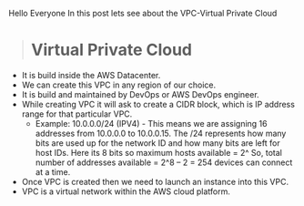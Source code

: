 Hello Everyone In this post lets see about the VPC-Virtual Private Cloud

># Virtual Private Cloud
* It is build inside the AWS Datacenter.
* We can create this VPC in any region of our choice.
* It is build and maintained by DevOps or AWS DevOps engineer.
* While creating VPC it will ask to create  a CIDR block, which is IP address range for that particular VPC.
    * Example: 10.0.0.0/24 (IPV4) - This means we are assigning 16 addresses from 10.0.0.0 to 10.0.0.15.
              The /24 represents how many bits are used up for the network ID and how many bits are left for host IDs. Here its 8 bits so maximum hosts available = 2^
              So, total number of addresses available = 2^8 – 2 = 254 devices can connect at a time.
* Once VPC is created then we need to launch an instance into this VPC.
* VPC is a virtual network within the AWS cloud platform.
